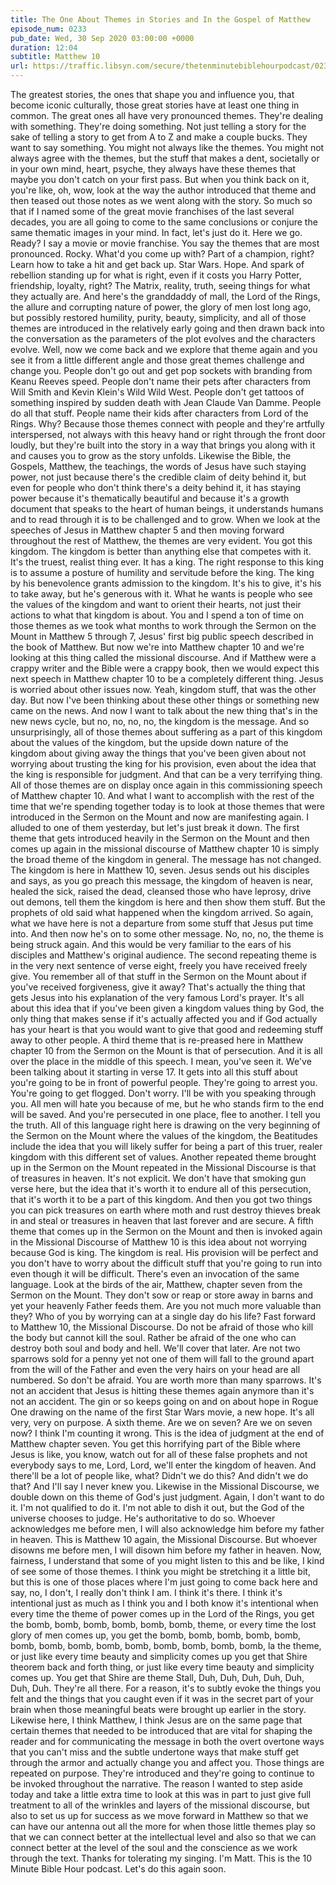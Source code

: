 ```yaml
---
title: The One About Themes in Stories and In the Gospel of Matthew
episode_num: 0233
pub_date: Wed, 30 Sep 2020 03:00:00 +0000
duration: 12:04
subtitle: Matthew 10
url: https://traffic.libsyn.com/secure/thetenminutebiblehourpodcast/0233_-_The_One_About_Themes_in_Stories_and_In_the_Gospel_of_Matthew.mp3
---
```


 The greatest stories, the ones that shape you and influence you, that become iconic culturally, those great stories have at least one thing in common. The great ones all have very pronounced themes. They're dealing with something. They're doing something. Not just telling a story for the sake of telling a story to get from A to Z and make a couple bucks. They want to say something. You might not always like the themes. You might not always agree with the themes, but the stuff that makes a dent, societally or in your own mind, heart, psyche, they always have these themes that maybe you don't catch on your first pass. But when you think back on it, you're like, oh, wow, look at the way the author introduced that theme and then teased out those notes as we went along with the story. So much so that if I named some of the great movie franchises of the last several decades, you are all going to come to the same conclusions or conjure the same thematic images in your mind. In fact, let's just do it. Here we go. Ready? I say a movie or movie franchise. You say the themes that are most pronounced. Rocky. What'd you come up with? Part of a champion, right? Learn how to take a hit and get back up. Star Wars. Hope. And spark of rebellion standing up for what is right, even if it costs you Harry Potter, friendship, loyalty, right? The Matrix, reality, truth, seeing things for what they actually are. And here's the granddaddy of mall, the Lord of the Rings, the allure and corrupting nature of power, the glory of men lost long ago, but possibly restored humility, purity, beauty, simplicity, and all of those themes are introduced in the relatively early going and then drawn back into the conversation as the parameters of the plot evolves and the characters evolve. Well, now we come back and we explore that theme again and you see it from a little different angle and those great themes challenge and change you. People don't go out and get pop sockets with branding from Keanu Reeves speed. People don't name their pets after characters from Will Smith and Kevin Klein's Wild Wild West. People don't get tattoos of something inspired by sudden death with Jean Claude Van Damme. People do all that stuff. People name their kids after characters from Lord of the Rings. Why? Because those themes connect with people and they're artfully interspersed, not always with this heavy hand or right through the front door loudly, but they're built into the story in a way that brings you along with it and causes you to grow as the story unfolds. Likewise the Bible, the Gospels, Matthew, the teachings, the words of Jesus have such staying power, not just because there's the credible claim of deity behind it, but even for people who don't think there's a deity behind it, it has staying power because it's thematically beautiful and because it's a growth document that speaks to the heart of human beings, it understands humans and to read through it is to be challenged and to grow. When we look at the speeches of Jesus in Matthew chapter 5 and then moving forward throughout the rest of Matthew, the themes are very evident. You got this kingdom. The kingdom is better than anything else that competes with it. It's the truest, realist thing ever. It has a king. The right response to this king is to assume a posture of humility and servitude before the king. The king by his benevolence grants admission to the kingdom. It's his to give, it's his to take away, but he's generous with it. What he wants is people who see the values of the kingdom and want to orient their hearts, not just their actions to what that kingdom is about. You and I spend a ton of time on those themes as we took what months to work through the Sermon on the Mount in Matthew 5 through 7, Jesus' first big public speech described in the book of Matthew. But now we're into Matthew chapter 10 and we're looking at this thing called the missional discourse. And if Matthew were a crappy writer and the Bible were a crappy book, then we would expect this next speech in Matthew chapter 10 to be a completely different thing. Jesus is worried about other issues now. Yeah, kingdom stuff, that was the other day. But now I've been thinking about these other things or something new came on the news. And now I want to talk about the new thing that's in the new news cycle, but no, no, no, no, the kingdom is the message. And so unsurprisingly, all of those themes about suffering as a part of this kingdom about the values of the kingdom, but the upside down nature of the kingdom about giving away the things that you've been given about not worrying about trusting the king for his provision, even about the idea that the king is responsible for judgment. And that can be a very terrifying thing. All of those themes are on display once again in this commissioning speech of Matthew chapter 10. And what I want to accomplish with the rest of the time that we're spending together today is to look at those themes that were introduced in the Sermon on the Mount and now are manifesting again. I alluded to one of them yesterday, but let's just break it down. The first theme that gets introduced heavily in the Sermon on the Mount and then comes up again in the missional discourse of Matthew chapter 10 is simply the broad theme of the kingdom in general. The message has not changed. The kingdom is here in Matthew 10, seven. Jesus sends out his disciples and says, as you go preach this message, the kingdom of heaven is near, healed the sick, raised the dead, cleansed those who have leprosy, drive out demons, tell them the kingdom is here and then show them stuff. But the prophets of old said what happened when the kingdom arrived. So again, what we have here is not a departure from some stuff that Jesus put time into. And then now he's on to some other message. No, no, no, the theme is being struck again. And this would be very familiar to the ears of his disciples and Matthew's original audience. The second repeating theme is in the very next sentence of verse eight, freely you have received freely give. You remember all of that stuff in the Sermon on the Mount about if you've received forgiveness, give it away? That's actually the thing that gets Jesus into his explanation of the very famous Lord's prayer. It's all about this idea that if you've been given a kingdom values thing by God, the only thing that makes sense if it's actually affected you and if God actually has your heart is that you would want to give that good and redeeming stuff away to other people. A third theme that is re-preased here in Matthew chapter 10 from the Sermon on the Mount is that of persecution. And it is all over the place in the middle of this speech. I mean, you've seen it. We've been talking about it starting in verse 17. It gets into all this stuff about you're going to be in front of powerful people. They're going to arrest you. You're going to get flogged. Don't worry. I'll be with you speaking through you. All men will hate you because of me, but he who stands firm to the end will be saved. And you're persecuted in one place, flee to another. I tell you the truth. All of this language right here is drawing on the very beginning of the Sermon on the Mount where the values of the kingdom, the Beatitudes include the idea that you will likely suffer for being a part of this truer, realer kingdom with this different set of values. Another repeated theme brought up in the Sermon on the Mount repeated in the Missional Discourse is that of treasures in heaven. It's not explicit. We don't have that smoking gun verse here, but the idea that it's worth it to endure all of this persecution, that it's worth it to be a part of this kingdom. And then you got two things you can pick treasures on earth where moth and rust destroy thieves break in and steal or treasures in heaven that last forever and are secure. A fifth theme that comes up in the Sermon on the Mount and then is invoked again in the Missional Discourse of Matthew 10 is this idea about not worrying because God is king. The kingdom is real. His provision will be perfect and you don't have to worry about the difficult stuff that you're going to run into even though it will be difficult. There's even an invocation of the same language. Look at the birds of the air, Matthew, chapter seven from the Sermon on the Mount. They don't sow or reap or store away in barns and yet your heavenly Father feeds them. Are you not much more valuable than they? Who of you by worrying can at a single day do his life? Fast forward to Matthew 10, the Missional Discourse. Do not be afraid of those who kill the body but cannot kill the soul. Rather be afraid of the one who can destroy both soul and body and hell. We'll cover that later. Are not two sparrows sold for a penny yet not one of them will fall to the ground apart from the will of the Father and even the very hairs on your head are all numbered. So don't be afraid. You are worth more than many sparrows. It's not an accident that Jesus is hitting these themes again anymore than it's not an accident. The gin or so keeps going on and on about hope in Rogue One drawing on the name of the first Star Wars movie, a new hope. It's all very, very on purpose. A sixth theme. Are we on seven? Are we on seven now? I think I'm counting it wrong. This is the idea of judgment at the end of Matthew chapter seven. You get this horrifying part of the Bible where Jesus is like, you know, watch out for all of these false prophets and not everybody says to me, Lord, Lord, we'll enter the kingdom of heaven. And there'll be a lot of people like, what? Didn't we do this? And didn't we do that? And I'll say I never knew you. Likewise in the Missional Discourse, we double down on this theme of God's just judgment. Again, I don't want to do it. I'm not qualified to do it. I'm not able to dish it out, but the God of the universe chooses to judge. He's authoritative to do so. Whoever acknowledges me before men, I will also acknowledge him before my father in heaven. This is Matthew 10 again, the Missional Discourse. But whoever disowns me before men, I will disown him before my father in heaven. Now, fairness, I understand that some of you might listen to this and be like, I kind of see some of those themes. I think you might be stretching it a little bit, but this is one of those places where I'm just going to come back here and say, no, I don't, I really don't think I am. I think it's there. I think it's intentional just as much as I think you and I both know it's intentional when every time the theme of power comes up in the Lord of the Rings, you get the bomb, bomb, bomb, bomb, bomb, bomb, theme, or every time the lost glory of men comes up, you get the bomb, bomb, bomb, bomb, bomb, bomb, bomb, bomb, bomb, bomb, bomb, bomb, bomb, bomb, la the theme, or just like every time beauty and simplicity comes up you get that Shire theorem back and forth thing, or just like every time beauty and simplicity comes up. You get that Shire are theme Stall, Duh, Duh, Duh, Duh, Duh, Duh, Duh. They're all there. For a reason, it's to subtly evoke the things you felt and the things that you caught even if it was in the secret part of your brain when those meaningful beats were brought up earlier in the story. Likewise here, I think Matthew, I think Jesus are on the same page that certain themes that needed to be introduced that are vital for shaping the reader and for communicating the message in both the overt overtone ways that you can't miss and the subtle undertone ways that make stuff get through the armor and actually change you and affect you. Those things are repeated on purpose. They're introduced and they're going to continue to be invoked throughout the narrative. The reason I wanted to step aside today and take a little extra time to look at this was in part to just give full treatment to all of the wrinkles and layers of the missional discourse, but also to set us up for success as we move forward in Matthew so that we can have our antenna out all the more for when those little themes play so that we can connect better at the intellectual level and also so that we can connect better at the level of the soul and the conscience as we work through the text. Thanks for tolerating my singing. I'm Matt. This is the 10 Minute Bible Hour podcast. Let's do this again soon.